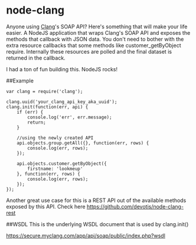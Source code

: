 node-clang
==========

Anyone using <a href="http://www.createaclang.com/">Clang</a>'s SOAP API? Here's something that will make your life easier. A NodeJS application that wraps Clang's SOAP API and exposes the methods that callback with JSON data. You don't need to bother with the extra resource callbacks that some methods like customer_getByObject require. Internally these resources are polled and the final dataset is returned in the callback.

I had a ton of fun building this. NodeJS rocks!

##Example

    var clang = require('clang');

    clang.uuid('your_clang_api_key_aka_uuid');
    clang.init(function(err, api) {
        if (err) {
            console.log('err', err.message);
            return;
        }
        
        //using the newly created API
        api.objects.group.getAll({}, function(err, rows) {
            console.log(err, rows);
        });
        
        api.objects.customer.getByObject({
            firstname: 'lookmeup'
        }, function(err, rows) {
            console.log(err, rows);
        });
    });

Another great use case for this is a REST API out of the available methods exposed by this API. Check here https://github.com/devotis/node-clang-rest

##WSDL
This is the underlying WSDL document that is used by clang.init()

https://secure.myclang.com/app/api/soap/public/index.php?wsdl
